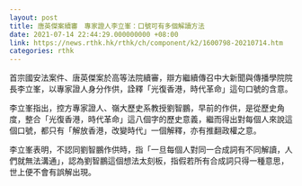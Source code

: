 ```yaml
---
layout: post
title: 唐英傑案續審　專家證人李立峯：口號可有多個解讀方法
date: 2021-07-14 22:44:29.000000000 +08:00
link: https://news.rthk.hk/rthk/ch/component/k2/1600798-20210714.htm
categories: rthk
---
```


首宗國安法案件、唐英傑案於高等法院續審，辯方繼續傳召中大新聞與傳播學院院長李立峯，以專家證人身分作供，詮釋「光復香港，時代革命」這句口號的含意。

李立峯指出，控方專家證人、嶺大歷史系教授劉智鵬，早前的作供，是從歷史角度，整合「光復香港，時代革命」這八個字的歷史意義，繼而得出對每個人來說這個口號，都只有「解放香港，改變時代」一個解釋，亦有推翻政權之意。

李立峯表明，不認同劉智鵬作供時，指「一旦每個人對同一合成詞有不同解讀，人們就無法溝通」，認為劉智鵬這個想法太刻板，指假若所有合成詞只得一種意思，世上便不會有誤解出現。
